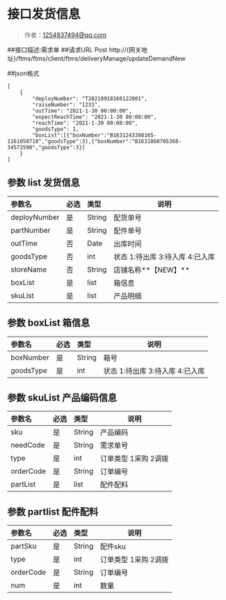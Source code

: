 # 接口发货信息

> 作者：1254837494@qq.com

##接口描述:需求单
##请求URL    Post
http://{网关地址}/ftms/ftms/client/ftms/deliveryManage/updateDemandNew

##json格式
```
[
    {
        "deployNumber": "T20210918160122001",
        "raiseNumber": "1233",
        "outTime": "2021-1-30 00:00:00",
        "expectReachTime": "2021-1-30 00:00:00",
        "reachTime": "2021-1-30 00:00:00",
        "goodsType": 1,
		"boxList":[{"boxNumber":"B1631243388165-1161058710","goodsType":3},{"boxNumber":"B1631860705368-34572590","goodsType":3}]
    }
]
```
## 参数 list  发货信息

|参数名|必选|类型|说明|
|:----    |:---|:----- |-----   |
|deployNumber |是  |String |配货单号   |
|partNumber |是  |String |配件单号   |
|outTime |否  |Date |出库时间   |
|goodsType |否   |int |状态 1:待出库 3:待入库 4:已入库 |
|storeName     |否 |String | 店铺名称**【NEW】**    |
|boxList |是   |list |箱信息|
|skuList |是   |list |产品明细 |

## 参数 boxList 箱信息

|参数名|必选|类型|说明|
|:----    |:---|:----- |-----   |
|boxNumber |是   |String |箱号   |
|goodsType |是   |int |状态 1:待出库 3:待入库 4:已入库 |

## 参数 skuList 产品编码信息
|参数名|必选|类型|说明|
|:----    |:---|:----- |-----   |
|sku |是   |String |产品编码 |
|needCode |是   |String |需求单号 |
|type |是   |int |订单类型 1采购 2调拨 |
|orderCode |是   |String |订单编号 |
|partList |是   |list |配件配料 |

## 参数 partlist 配件配料
|参数名|必选|类型|说明|
|:----    |:---|:----- |-----   |
|partSku |是   |String |配件sku   |
|type |是   |int |订单类型 1采购 2调拨 |
|orderCode |是   |String |订单编号 |
|num |是   |int |数量 |